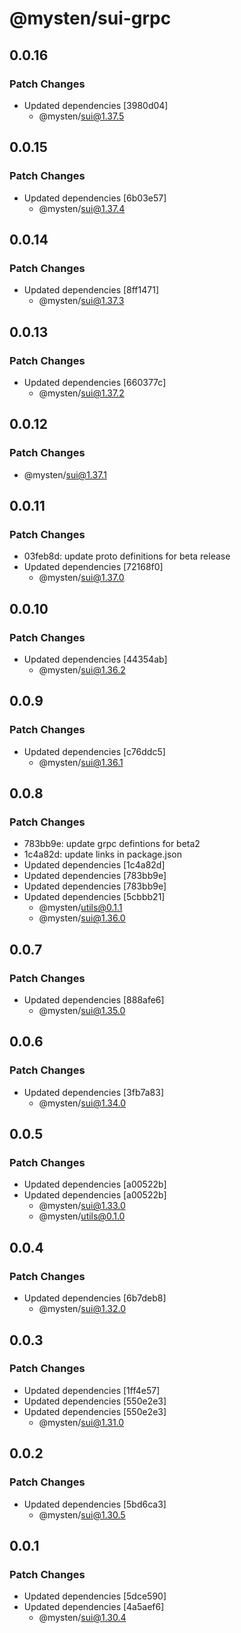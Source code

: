 # @mysten/sui-grpc

## 0.0.16

### Patch Changes

- Updated dependencies [3980d04]
  - @mysten/sui@1.37.5

## 0.0.15

### Patch Changes

- Updated dependencies [6b03e57]
  - @mysten/sui@1.37.4

## 0.0.14

### Patch Changes

- Updated dependencies [8ff1471]
  - @mysten/sui@1.37.3

## 0.0.13

### Patch Changes

- Updated dependencies [660377c]
  - @mysten/sui@1.37.2

## 0.0.12

### Patch Changes

- @mysten/sui@1.37.1

## 0.0.11

### Patch Changes

- 03feb8d: update proto definitions for beta release
- Updated dependencies [72168f0]
  - @mysten/sui@1.37.0

## 0.0.10

### Patch Changes

- Updated dependencies [44354ab]
  - @mysten/sui@1.36.2

## 0.0.9

### Patch Changes

- Updated dependencies [c76ddc5]
  - @mysten/sui@1.36.1

## 0.0.8

### Patch Changes

- 783bb9e: update grpc defintions for beta2
- 1c4a82d: update links in package.json
- Updated dependencies [1c4a82d]
- Updated dependencies [783bb9e]
- Updated dependencies [783bb9e]
- Updated dependencies [5cbbb21]
  - @mysten/utils@0.1.1
  - @mysten/sui@1.36.0

## 0.0.7

### Patch Changes

- Updated dependencies [888afe6]
  - @mysten/sui@1.35.0

## 0.0.6

### Patch Changes

- Updated dependencies [3fb7a83]
  - @mysten/sui@1.34.0

## 0.0.5

### Patch Changes

- Updated dependencies [a00522b]
- Updated dependencies [a00522b]
  - @mysten/sui@1.33.0
  - @mysten/utils@0.1.0

## 0.0.4

### Patch Changes

- Updated dependencies [6b7deb8]
  - @mysten/sui@1.32.0

## 0.0.3

### Patch Changes

- Updated dependencies [1ff4e57]
- Updated dependencies [550e2e3]
- Updated dependencies [550e2e3]
  - @mysten/sui@1.31.0

## 0.0.2

### Patch Changes

- Updated dependencies [5bd6ca3]
  - @mysten/sui@1.30.5

## 0.0.1

### Patch Changes

- Updated dependencies [5dce590]
- Updated dependencies [4a5aef6]
  - @mysten/sui@1.30.4
